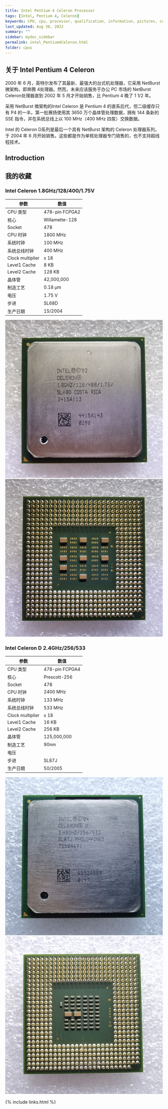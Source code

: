 ```yaml
---
title: Intel Pentium 4 Celeron Processor
tags: [Intel, Pentium 4, Celeron]
keywords: CPU, cpu, processor, qualification, information, pictures, core, frequency, chip packaging, packaging, cpu info, x86, collection, amd, cyrix, harris, ibm, idt, iit, intel, motorola, nec, sgs, sgs-thomson, siemens, ST, signetics, mhs, ti, texas instruments, ulsi, umc, weitek, zilog, 808x, 8085, 8088, 8086, 80188, 80186, 80286, 286, 80386, 386, i386, Am386, 386sx, 386dx, 486, i486, 586, 486sx, 486dx, overdrive, 487, pentium, 586, 5x86, 386dlc, 386slc, 486dx2, mmx, ppro, pentium-pro, pro, athlon, duron, z80, dirk oppelt, dirk, oppelt, engineering, sample, samples
last_updated: Aug 30, 2022
summary: ""
sidebar: mydoc_sidebar
permalink: intel_Pentium4Celeron.html
folder: cpus
---
```


## 关于 Intel Pentium 4 Celeron

2000 年 6 月，英特尔发布了其最新、最强大的台式机处理器，它采用 NetBurst 微架构，即奔腾 4处理器。然而，未来应该服务于办公 PC 市场的 NetBurst Celeron处理器直到 2002 年 5 月才开始销售，比 Pentium 4 晚了 1 1/2 年。

采用 NetBurst 微架构的Intel Celeron 是 Pentium 4 的直系后代，但二级缓存只有 P4 的一半。第一批赛扬使用其 3650 万个晶体管处理数据，拥有 144 条新的 SSE 指令，并在系统总线上以 100 MHz（400 MHz 四泵）交换数据。

Intel 的 Celeron D系列是最后一个具有 NetBurst 架构的 Celeron 处理器系列，于 2004 年 6 月开始销售。这些都是作为单核处理器专门销售的，也不支持超线程技术。

## Introduction

## 我的收藏

### Intel Celeron 1.8GHz/128/400/1.75V

| 参数 | 数值 |
| ------ | ------ |
| CPU 类型 | 478-pin FCPGA2 |
| 核心 | Willamette-128 |
| Socket | 478 |
| CPU 时钟 | 1800 MHz |
| 系统时钟 | 100 MHz |
| 系统总线时钟 | 400 MHz |
| Clock multiplier | x 18 |
| Level1 Cache | 8 KB |
| Level2 Cache | 128 KB |
| 晶体管 | 42,000,000 |
| 制造工艺 | 0.18 µm |
| 电压 | 1.75 V |
| 步进 | SL68D |
| 生产日期 | 15/2004 |

![Intel Celeron 1.8GHz 正面](/images/cpus/Intel/Intel_Celeron_1.8GHz_1.jpg)
![Intel Celeron 1.8GHz 反面](/images/cpus/Intel/Intel_Celeron_1.8GHz_2.jpg)

### Intel Celeron D 2.4GHz/256/533

| 参数 | 数值 |
| ------ | ------ |
| CPU 类型 | 478-pin FCPGA4 |
| 核心 | Prescott-256 |
| Socket | 478 |
| CPU 时钟 | 2400 MHz |
| 系统时钟 | 133 MHz |
| 系统总线时钟 | 533 MHz |
| Clock multiplier | x 18 |
| Level1 Cache | 16 KB |
| Level2 Cache | 256 KB |
| 晶体管 | 125,000,000 |
| 制造工艺 | 90nm |
| 电压 |  |
| 步进 | SL87J |
| 生产日期 | 50/2005 |

![Intel Celeron D 2.4GHz 正面](/images/cpus/Intel/Intel_Celeron_D_2.4GHz_1.jpg)
![Intel Celeron D 2.4GHz 反面](/images/cpus/Intel/Intel_Celeron_D_2.4GHz_2.jpg)

{% include links.html %}
